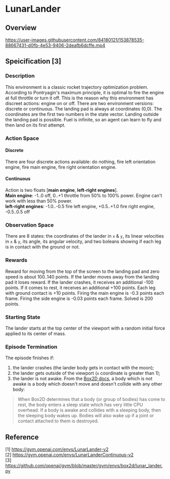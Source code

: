 # LunarLander

## Overview

https://user-images.githubusercontent.com/84180121/153878535-88667431-d0fb-4e53-9406-2deafb6dcffe.mp4

## Speicification [3]

### Description

This environment is a classic rocket trajectory optimization problem. According to Pontryagin's maximum principle, it is
optimal to fire the engine at full throttle or turn it off. This is the reason why this environment has discreet
actions: engine on or off. There are two environment versions: discrete or continuous. The landing pad is always at
coordinates (0,0). The coordinates are the first two numbers in the state vector. Landing outside the landing pad is
possible. Fuel is infinite, so an agent can learn to fly and then land on its first attempt.

### Action Space

#### Discrete

There are four discrete actions available: do nothing, fire left orientation engine, fire main engine, fire right
orientation engine.

#### Continuous

Action is two floats [**main engine**, **left-right engines**]. \
**Main engine**: -1..0 off, 0..+1 throttle from 50% to 100% power. Engine can't work with less than 50% power. \
**left-right engines**:  -1.0..-0.5 fire left engine, +0.5..+1.0 fire right engine, -0.5..0.5 off

### Observation Space

There are 8 states: the coordinates of the lander in `x` & `y`, its linear velocities in `x` & `y`, its angle, its
angular velocity, and two boleans showing if each leg is in contact with the ground or not.

### Rewards

Reward for moving from the top of the screen to the landing pad and zero speed is about 100..140 points. If the lander
moves away from the landing pad it loses reward. If the lander crashes, it receives an additional -100 points. If it
comes to rest, it receives an additional +100 points. Each leg with ground contact is +10 points. Firing the main engine
is -0.3 points each frame. Firing the side engine is -0.03 points each frame. Solved is 200 points.

### Starting State

The lander starts at the top center of the viewport with a random initial force applied to its center of mass.

### Episode Termination

The episode finishes if:

1) the lander crashes (the lander body gets in contact with the moon);
2) the lander gets outside of the viewport (`x` coordinate is greater than 1);
3) the lander is not awake. From
   the [Box2D docs](https://box2d.org/documentation/md__d_1__git_hub_box2d_docs_dynamics.html#autotoc_md61), a body
   which is not awake is a body which doesn't move and doesn't collide with any other body:

> When Box2D determines that a body (or group of bodies) has come to rest,
> the body enters a sleep state which has very little CPU overhead. If a
> body is awake and collides with a sleeping body, then the sleeping body
> wakes up. Bodies will also wake up if a joint or contact attached to
> them is destroyed.

## Reference

[1] https://gym.openai.com/envs/LunarLander-v2 \
[2] https://gym.openai.com/envs/LunarLanderContinuous-v2 \
[3] https://github.com/openai/gym/blob/master/gym/envs/box2d/lunar_lander.py
